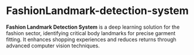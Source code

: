 # FashionLandmark-detection-system
**Fashion Landmark Detection System** is a deep learning solution for the fashion sector, identifying critical body landmarks for precise garment fitting. It enhances shopping experiences and reduces returns through advanced computer vision techniques.
